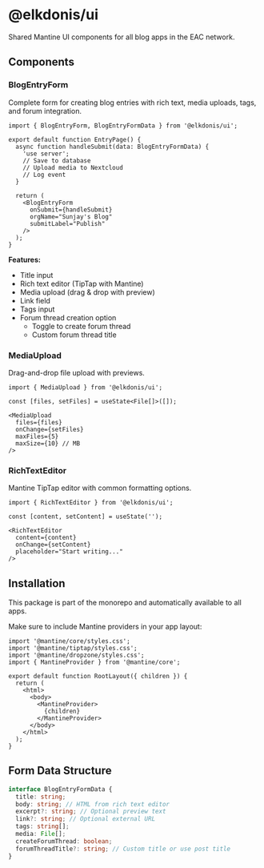 # @elkdonis/ui

Shared Mantine UI components for all blog apps in the EAC network.

## Components

### BlogEntryForm

Complete form for creating blog entries with rich text, media uploads, tags, and forum integration.

```tsx
import { BlogEntryForm, BlogEntryFormData } from '@elkdonis/ui';

export default function EntryPage() {
  async function handleSubmit(data: BlogEntryFormData) {
    'use server';
    // Save to database
    // Upload media to Nextcloud
    // Log event
  }

  return (
    <BlogEntryForm
      onSubmit={handleSubmit}
      orgName="Sunjay's Blog"
      submitLabel="Publish"
    />
  );
}
```

**Features:**
- Title input
- Rich text editor (TipTap with Mantine)
- Media upload (drag & drop with preview)
- Link field
- Tags input
- Forum thread creation option
  - Toggle to create forum thread
  - Custom forum thread title

### MediaUpload

Drag-and-drop file upload with previews.

```tsx
import { MediaUpload } from '@elkdonis/ui';

const [files, setFiles] = useState<File[]>([]);

<MediaUpload
  files={files}
  onChange={setFiles}
  maxFiles={5}
  maxSize={10} // MB
/>
```

### RichTextEditor

Mantine TipTap editor with common formatting options.

```tsx
import { RichTextEditor } from '@elkdonis/ui';

const [content, setContent] = useState('');

<RichTextEditor
  content={content}
  onChange={setContent}
  placeholder="Start writing..."
/>
```

## Installation

This package is part of the monorepo and automatically available to all apps.

Make sure to include Mantine providers in your app layout:

```tsx
import '@mantine/core/styles.css';
import '@mantine/tiptap/styles.css';
import '@mantine/dropzone/styles.css';
import { MantineProvider } from '@mantine/core';

export default function RootLayout({ children }) {
  return (
    <html>
      <body>
        <MantineProvider>
          {children}
        </MantineProvider>
      </body>
    </html>
  );
}
```

## Form Data Structure

```typescript
interface BlogEntryFormData {
  title: string;
  body: string; // HTML from rich text editor
  excerpt?: string; // Optional preview text
  link?: string; // Optional external URL
  tags: string[];
  media: File[];
  createForumThread: boolean;
  forumThreadTitle?: string; // Custom title or use post title
}
```